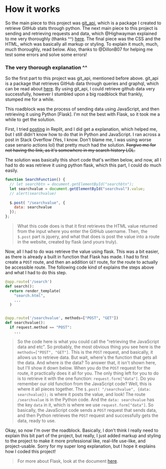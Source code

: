 # How it works
So the main piece to this project was [git_api](https://github.com/JBYT27/GitAPI), which is a package I created to retrieve GitHub stats through python. The next main piece to this project is sending and retrieving requests and data, which @Highwayman explained to me very thoroughly (thanks ^^) [here](https://replit.com/talk/ask/How-to-retrieving-JavaScript-variable-data-using-Python/147113). The final piece was the CSS and the HTML, which was basically all markup or styling. To explain it much, much, *much* thoroughly, read below. Also, thanks to @DillonB07 for helping me test some errors and solve some errors!

### The very thorough explanation ^^
So the first part to this project was git_api, mentioned before above. git_api is a package that retrieves GitHub data through queries and graphql, which can be read about [here](https://docs.github.com/en/graphql). By using git_api, I could retrieve github data very successfully, however I stumbled upon a big roadblock that frankly, stumped me for a while.


This roadblock was the process of sending data using JavaScript, and then retrieving it using Python [Flask]. I'm not the best with Flask, so it took me a while to get the solution. 

First, I tried [posting](https://replit.com/talk/ask/How-to-retrieving-JavaScript-variable-data-using-Python/147113) in Replit, and I did get a explanation, which helped me, but I still didn't know how to do that in Python and JavaScript. I ran across a post in Stack Overflow (Yes, I know. Don't blame me, I was using worse case senario actions lol) that pretty much had the solution. ~~Forgive me for not having the link, as it's somewhere in my search history LOL.~~ 

The solution was basically this short code that's written below, and now, all I had to do was retrieve it using python flask, which this part, I could do much easily.

```js
function SearchFunction() {
  // let searchbtn = document.getElementById("searchbtn");
  let searchvalue = document.getElementById("searchval").value;
  // alert(searchvalue)
        
  $.post( "/searchvalue", {
    data: searchvalue
  });
};
```

> What this code does is that it first retrieves the HTML value returned from the input where you enter the GitHub username. Then, the `$.post` part is jquery, and what that does is post the value into a route in the website, created by flask (and yours truly).

Now, all I had to do was retrieve the value using flask. This was a bit easier, as there is already a built in function that Flask has made. I had to first create a `POST` route, and then an addition `GET` route, for the route to actually be accessible route. The following code kind of explains the steps above and what I had to do this step.

```py
@app.route('/search')
def search():
  return render_template(
    "search.html",
    ...
  )


@app.route('/searchvalue', methods=["POST", "GET"])
def searchvalue():
  if request.method == "POST":
    ...
```

> So the code here is what you could call the "retrieving the JavaScript data and etc". So probably, the most obvious thing you see here is the `methods=["POST", "GET"]`. This is the `POST` request, and basically, it allows us to retrieve data. But wait, where's the function that gets all the data. And where *is* the data? To answer that, it isn't shown here, but I'll show it down below. When you do the `POST` request for the route, it practically does it all for you. The only thing left for you to do is to retrieve it with the one function: `request.form["data"]`. Do you remember our old function from the JavaScript code? Well, this is where it all pieces together. The `$.post( "/searchvalue", {data: searchvalue});` is where it posts the value, and look! The route `/searchvalue` is in the Python code. And the `data: searchvalue` has the key `data` in it, which is where we use `request.form["data"]`. So basically, the JavaScript code sends a `POST` request that sends data, and then Python retrieves the `POST` request and successfully gets the data, ready to use.

Okay, so now I'm over the roadblock. Basically, I don't think I really need to explain this bit part of the project, but really, I just added markup and styling to the project to make it more professional like, real-life use-like, and project-usable. Sorry for my super long explanation, but I hope it explains how I coded this project!

> For more about Flask, look at the document [here](https://flask.palletsprojects.com/en/2.0.x/).